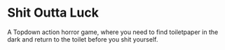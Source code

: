 # Shit Outta Luck

A Topdown action horror game, where you need to find toiletpaper in the dark and return to the toilet before you shit yourself.
